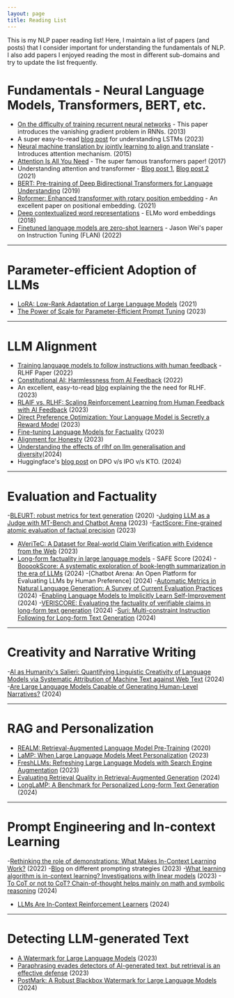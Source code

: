 ```yaml
---
layout: page
title: Reading List
---
```


This is my NLP paper reading list! Here, I maintain a list of papers (and posts) that I consider important for understanding the fundamentals of NLP. I also add papers I enjoyed reading the most in different sub-domains and try to update the list frequently.

# Fundamentals - Neural Language Models, Transformers, BERT, etc. 
- [On the difficulty of training recurrent neural networks](https://proceedings.mlr.press/v28/pascanu13.pdf) - This paper introduces the vanishing gradient problem in RNNs. (2013)
- A super easy-to-read [blog post](https://medium.com/analytics-vidhya/introduction-to-long-short-term-memory-lstm-a8052cd0d4cd) for understanding LSTMs (2023)
- [Neural machine translation by jointly learning to align and translate](https://arxiv.org/pdf/1409.0473) - Introduces attention mechanism. (2015)
- [Attention Is All You Need](https://arxiv.org/pdf/1706.03762) - The super famous transformers paper! (2017)
- Understanding attention and transformer - [Blog post 1](https://jalammar.github.io/visualizing-neural-machine-translation-mechanics-of-seq2seq-models-with-attention/), [Blog post 2](https://jalammar.github.io/illustrated-gpt2/) (2021)
- [BERT: Pre-training of Deep Bidirectional Transformers for Language Understanding](https://arxiv.org/pdf/1810.04805) (2019)
- [Roformer: Enhanced transformer with rotary position embedding](https://arxiv.org/pdf/2104.09864) - An excellent paper on positional embedding. (2021)
- [Deep contextualized word representations](https://arxiv.org/pdf/1802.05365) - ELMo word embeddings (2018)
- [Finetuned language models are zero-shot learners](https://example-link.com) - Jason Wei's paper on Instruction Tuning (FLAN) (2022)

***
# Parameter-efficient Adoption of LLMs
- [LoRA: Low-Rank Adaptation of Large Language Models](https://arxiv.org/abs/2106.09685) (2021)
- [The Power of Scale for Parameter-Efficient Prompt Tuning](https://arxiv.org/pdf/2104.08691) (2023)

***
# LLM Alignment
- [Training language models to follow instructions with human feedback](https://cdn.openai.com/papers/Training_language_models_to_follow_instructions_with_human_feedback.pdf) - RLHF Paper (2022)
- [Constitutional AI: Harmlessness from AI Feedback](https://arxiv.org/pdf/2212.08073) (2022)
- An excellent, easy-to-read [blog](https://gist.github.com/yoavg/6bff0fecd65950898eba1bb321cfbd81) explaining the the need for RLHF. (2023)
- [RLAIF vs. RLHF: Scaling Reinforcement Learning from Human Feedback with AI Feedback](https://arxiv.org/pdf/2309.00267) (2023)
- [Direct Preference Optimization: Your Language Model is Secretly a Reward Model](https://arxiv.org/abs/2305.18290) (2023)
- [Fine-tuning Language Models for Factuality](https://arxiv.org/pdf/2311.08401) (2023)
- [Alignment for Honesty](https://arxiv.org/abs/2312.07000) (2023)
- [Understanding the effects of rlhf on llm generalisation and diversity](https://arxiv.org/abs/2310.06452)(2024)
- Huggingface's [blog post](https://huggingface.co/blog/pref-tuning) on DPO v/s IPO v/s KTO. (2024)

***
# Evaluation and Factuality
-[BLEURT: robust metrics for text generation](https://arxiv.org/pdf/2004.04696) (2020)
-[Judging LLM as a Judge with MT-Bench and Chatbot Arena](https://arxiv.org/pdf/2306.05685) (2023)
-[FactScore: Fine-grained atomic evaluation of factual precision](https://arxiv.org/pdf/2305.14251) (2023)
- [AVeriTeC: A Dataset for Real-world Claim Verification with Evidence from the Web](https://arxiv.org/abs/2305.13117) (2023)
- [Long-form factuality in large language models](https://arxiv.org/pdf/2403.18802) - SAFE Score (2024)
-[BooookScore: A systematic exploration of book-length summarization in the era of LLMs](https://arxiv.org/abs/2310.00785) (2024)
-[Chatbot Arena: An Open Platform for Evaluating LLMs by Human Preference] (2024)
-[Automatic Metrics in Natural Language Generation: A Survey of Current Evaluation Practices](https://www.arxiv.org/pdf/2408.09169) (2024)
-[Enabling Language Models to Implicitly Learn Self-Improvement](https://arxiv.org/abs/2310.00898) (2024)
-[VERISCORE: Evaluating the factuality of verifiable claims in long-form text generation](https://arxiv.org/abs/2406.19276) (2024)
-[Suri: Multi-constraint Instruction Following for Long-form Text Generation](https://arxiv.org/abs/2406.19371) (2024)

*** 
# Creativity and Narrative Writing
-[AI as Humanity's Salieri: Quantifying Linguistic Creativity of Language Models via Systematic Attribution of Machine Text against Web Text](https://arxiv.org/pdf/2410.04265v1) (2024)
-[Are Large Language Models Capable of Generating Human-Level Narratives?](https://arxiv.org/abs/2407.13248) (2024)

*** 
# RAG and Personalization
- [REALM: Retrieval-Augmented Language Model Pre-Training](https://arxiv.org/pdf/2002.08909) (2020)
- [LaMP: When Large Language Models Meet Personalization](https://arxiv.org/abs/2304.11406) (2023)
- [FreshLLMs: Refreshing Large Language Models with Search Engine Augmentation](https://arxiv.org/abs/2310.03214) (2023)
- [Evaluating Retrieval Quality in Retrieval-Augmented Generation](https://dl.acm.org/doi/abs/10.1145/3626772.3657957) (2024)
- [LongLaMP: A Benchmark for Personalized Long-form Text Generation](https://arxiv.org/pdf/2407.11016) (2024)

***
# Prompt Engineering and In-context Learning
-[Rethinking the role of demonstrations: What Makes In-Context Learning Work?](https://arxiv.org/pdf/2202.12837) (2022)
-[Blog](https://lilianweng.github.io/posts/2023-03-15-prompt-engineering/) on different prompting strategies (2023)
-[What learning algorithm is in-context learning? Investigations with linear models](https://openreview.net/pdf?id=0g0X4H8yN4I) (2023)
-[To CoT or not to CoT? Chain-of-thought helps mainly on math and symbolic reasoning](https://arxiv.org/abs/2409.12183) (2024)
- [LLMs Are In-Context Reinforcement Learners](https://arxiv.org/abs/2410.05362) (2024)

***
# Detecting LLM-generated Text
- [A Watermark for Large Language Models](https://arxiv.org/pdf/2301.10226) (2023)
- [Paraphrasing evades detectors of AI-generated text, but retrieval is an effective defense](https://arxiv.org/pdf/2303.13408) (2023)
- [PostMark: A Robust Blackbox Watermark for Large Language Models](https://arxiv.org/pdf/2406.14517) (2024)
